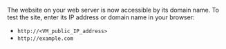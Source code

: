 The website on your web server is now accessible by its domain name. To test the site, enter its IP address or domain name in your browser:

* `http://<VM_public_IP_address>`
* `http://example.com`